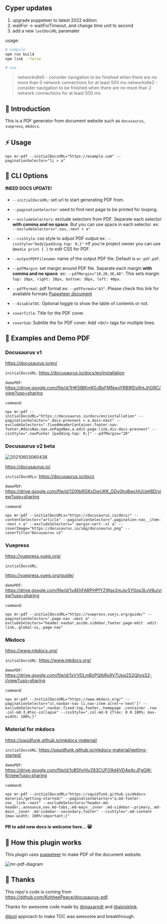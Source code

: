 ## Cyper updates

1. upgrade puppeteer to latest 2022 edition
2. waitFor -> waitForTimeout, and change time unit to second
3. add a new `lastDocURL` paramater

usage:

```bash
# compile
npm run build
npm link --force

# use


```

> networkidle0 - consider navigation to be finished when there are no more than 0 network connections for at least 500 ms
> networkidle2 - consider navigation to be finished when there are no more than 2 network connections for at least 500 ms.

## 📌 Introduction

This is a PDF generator from document website such as `docusaurus`, `vuepress`, `mkdocs`.

## ⚡ Usage

```shell
npx mr-pdf --initialDocsURL="https://example.com" --paginationSelector="li > a"
```

## 🍗 CLI Options

**❗NEED DOCS UPDATE!**

- `--initialDocsURL`: set url to start generating PDF from.

- `--paginationSelector`: used to find next page to be printed for looping.

- `--excludeSelectors`: exclude selectors from PDF. Separate each selector **with comma and no space**. But you can use space in each selector. ex: `--excludeSelectors=".nav,.next > a"`

- `--cssStyle`: css style to adjust PDF output ex: `--cssStyle="body{padding-top: 0;}"` \*If you're project owner you can use `@media print { }` to edit CSS for PDF.

- `--outputPDFFilename`: name of the output PDF file. Default is `mr-pdf.pdf`.

- `--pdfMargin`: set margin around PDF file. Separate each margin **with comma and no space**. ex: `--pdfMargin="10,20,30,40"`. This sets margin `top: 10px, right: 20px, bottom: 30px, left: 40px`.

- `--pdfFormat`: pdf format ex: `--pdfFormat="A3"`. Please check this link for available formats [Puppeteer document](https://pptr.dev/#?product=Puppeteer&version=v5.2.1&show=api-pagepdfoptions)

- `--disableTOC`: Optional toggle to show the table of contents or not.

- `coverTitle`: Title for the PDF cover.

- `coverSub`: Subtitle the for PDF cover. Add \<br/> tags for multiple lines.

## 🎨 Examples and Demo PDF

### Docusaurus v1

https://docusaurus.io/en/

`initialDocsURL`: https://docusaurus.io/docs/en/installation

`demoPDF`: https://drive.google.com/file/d/1HK5tBKmK0JBsFMNwoYRB9fDs9rkJhGRC/view?usp=sharing

`command`:

```shell
npx mr-pdf --initialDocsURL="https://docusaurus.io/docs/en/installation" --paginationSelector=".docs-prevnext > a.docs-next" --excludeSelectors=".fixedHeaderContainer,footer.nav-footer,#docsNav,nav.onPageNav,a.edit-page-link,div.docs-prevnext" --cssStyle=".navPusher {padding-top: 0;}" --pdfMargin="20"
```

### Docusaurus v2 beta

![20210603060438](https://user-images.githubusercontent.com/29557494/120552058-b4299e00-c431-11eb-833e-1ac1338b0a70.gif)

https://docusaurus.io/

`initialDocURLs`: https://docusaurus.io/docs

`demoPDF`:
https://drive.google.com/file/d/12IXlbRGKxDwUKK_GDy0hyBwcHUUell8D/view?usp=sharing

`command`:

```shell
npx mr-pdf --initialDocURLs="https://docusaurus.io/docs/" --contentSelector="article" --paginationSelector=".pagination-nav__item--next > a" --excludeSelectors=".margin-vert--xl a" --coverImage="https://docusaurus.io/img/docusaurus.png" --coverTitle="Docusaurus v2"
```

### Vuepress

https://vuepress.vuejs.org/

`initialDocsURL`:

https://vuepress.vuejs.org/guide/

`demoPDF`: https://drive.google.com/file/d/1v4EhFARPHPfYZWgx2mJsr5Y0op3LyV6u/view?usp=sharing

`command`:

```shell
npx mr-pdf --initialDocsURL="https://vuepress.vuejs.org/guide/" --paginationSelector=".page-nav .next a" --excludeSelectors="header.navbar,aside.sidebar,footer.page-edit .edit-link,.global-ui,.page-nav"
```

### Mkdocs

https://www.mkdocs.org/

`initialDocsURL`: https://www.mkdocs.org/

`demoPDF`: https://drive.google.com/file/d/1xVVDLmBzPQIbRs9V7Upq2S2QIjysS2-j/view?usp=sharing

`command`:

```shell
npx mr-pdf --initialDocsURL="https://www.mkdocs.org/" --paginationSelector="ul.navbar-nav li.nav-item a[rel~='next']" --excludeSelectors=".navbar.fixed-top,footer,.homepage .container .row .col-md-3,#toc-collapse" --cssStyle=".col-md-9 {flex: 0 0 100%; max-width: 100%;}"
```

### Material for mkdocs

https://squidfunk.github.io/mkdocs-material/

`initialDocsURL`: https://squidfunk.github.io/mkdocs-material/getting-started/

`demoPDF`: https://drive.google.com/file/d/1oB5fyHIyZ83CUFO9d4VD4q4cJFgGlK-6/view?usp=sharing

`command`:

```shell
npx mr-pdf --initialDocsURL="https://squidfunk.github.io/mkdocs-material/getting-started/" --paginationSelector="a.md-footer-nav__link--next" --excludeSelectors="header.md-header,.announce,nav.md-tabs,.md-main__inner .md-sidebar--primary,.md-main__inner .md-sidebar--secondary,footer" --cssStyle=".md-content {max-width: 100%!important;}"
```

#### PR to add new docs is welcome here... 😸

## 📄 How this plugin works

This plugin uses [puppeteer](https://github.com/puppeteer/puppeteer) to make PDF of the document website.

![mr-pdf-diagram](https://user-images.githubusercontent.com/29557494/90359040-c8fb9780-e092-11ea-89c7-1868bc32919f.png)

## 🎉 Thanks

This repo's code is coming from https://github.com/KohheePeace/docusaurus-pdf.

Thanks for awesome code made by [@maxarndt](https://github.com/maxarndt) and [@aloisklink](https://github.com/aloisklink).

[@bojl](https://github.com/bojl) approach to make TOC was awesome and breakthrough.
